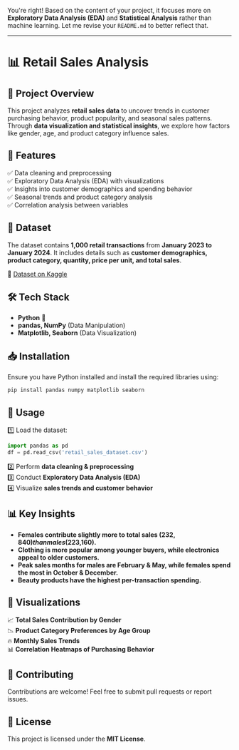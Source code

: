 You're right! Based on the content of your project, it focuses more on **Exploratory Data Analysis (EDA)** and **Statistical Analysis** rather than machine learning. Let me revise your `README.md` to better reflect that.  

---

# 📊 Retail Sales Analysis  

## 📌 Project Overview  
This project analyzes **retail sales data** to uncover trends in customer purchasing behavior, product popularity, and seasonal sales patterns. Through **data visualization and statistical insights**, we explore how factors like gender, age, and product category influence sales.  

## 🚀 Features  
✅ Data cleaning and preprocessing  
✅ Exploratory Data Analysis (EDA) with visualizations  
✅ Insights into customer demographics and spending behavior  
✅ Seasonal trends and product category analysis  
✅ Correlation analysis between variables  

## 📂 Dataset  
The dataset contains **1,000 retail transactions** from **January 2023 to January 2024**. It includes details such as **customer demographics, product category, quantity, price per unit, and total sales**.  

📌 [Dataset on Kaggle](https://www.kaggle.com/datasets/mohammadtalib786/retail-sales-dataset)  

## 🛠️ Tech Stack  
- **Python** 🐍  
- **pandas, NumPy** (Data Manipulation)  
- **Matplotlib, Seaborn** (Data Visualization)  

## 📥 Installation  
Ensure you have Python installed and install the required libraries using:  
```bash
pip install pandas numpy matplotlib seaborn
```

## 📝 Usage  
1️⃣ Load the dataset:  
```python
import pandas as pd  
df = pd.read_csv('retail_sales_dataset.csv')
```
2️⃣ Perform **data cleaning & preprocessing**  
3️⃣ Conduct **Exploratory Data Analysis (EDA)**  
4️⃣ Visualize **sales trends and customer behavior**  

## 📊 Key Insights  
- **Females contribute slightly more to total sales ($232,840) than males ($223,160).**  
- **Clothing is more popular among younger buyers, while electronics appeal to older customers.**  
- **Peak sales months for males are February & May, while females spend the most in October & December.**  
- **Beauty products have the highest per-transaction spending.**  

## 📌 Visualizations  
📈 **Total Sales Contribution by Gender**  
📉 **Product Category Preferences by Age Group**  
🔥 **Monthly Sales Trends**  
📊 **Correlation Heatmaps of Purchasing Behavior**  

## 🤝 Contributing  
Contributions are welcome! Feel free to submit pull requests or report issues.  

## 📜 License  
This project is licensed under the **MIT License**.

